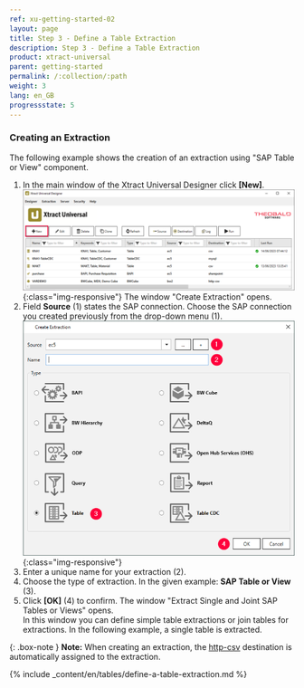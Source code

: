 ```yaml
---
ref: xu-getting-started-02
layout: page
title: Step 3 - Define a Table Extraction
description: Step 3 - Define a Table Extraction
product: xtract-universal
parent: getting-started
permalink: /:collection/:path
weight: 3
lang: en_GB
progressstate: 5
---
```



### Creating an Extraction
The following example shows the creation of an extraction using "SAP Table or View" component.<br>
1. In the main window of the Xtract Universal Designer click **[New]**.  
![Create-New-Table-Extraction](/img/content/xu/xu-intro.png){:class="img-responsive"}
The window "Create Extraction" opens. <br>
2. Field **Source** (1) states the SAP connection. Choose the SAP connection you created previously from the drop-down menu (1). 
![Table_or_View](/img/content/table/table_new_extraction.png){:class="img-responsive"}
3. Enter a unique name for your extraction (2).
4. Choose the type of extraction. In the given example: **SAP Table or View** (3). <br>
5. Click **[OK]** (4) to confirm.
The window "Extract Single and Joint SAP Tables or Views" opens. <br>
In this window you can define simple table extractions or join tables for extractions. In the following example, a single table is extracted. <br>

{: .box-note }
**Note:** When creating an extraction, the [http-csv](../destinations/csv-via-http) destination is automatically assigned to the extraction. 

{% include _content/en/tables/define-a-table-extraction.md  %}
